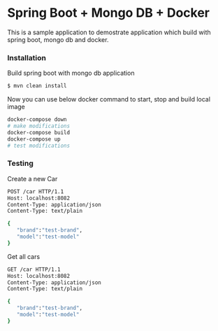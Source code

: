 # Spring Boot + Mongo DB + Docker

This is a sample application to demostrate application which build with spring boot, mongo db and docker.

### Installation

Build spring boot with mongo db application

```sh
$ mvn clean install
```
Now you can use below docker command to start, stop and build local image

```sh
docker-compose down
# make modifications
docker-compose build
docker-compose up
# test modifications
```

### Testing

Create a new Car

```sh
POST /car HTTP/1.1
Host: localhost:8082
Content-Type: application/json
Content-Type: text/plain

{
   "brand":"test-brand",
   "model":"test-model"
}
```
Get all cars
```sh
GET /car HTTP/1.1
Host: localhost:8082
Content-Type: application/json
Content-Type: text/plain

{
   "brand":"test-brand",
   "model":"test-model"
}
```
